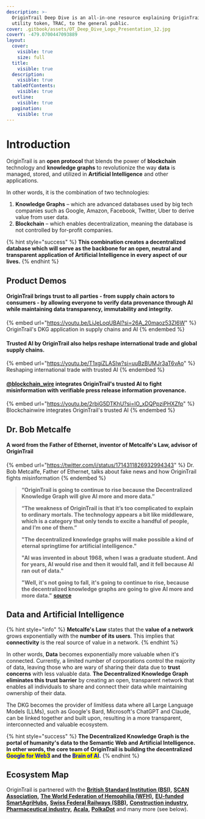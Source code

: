 ```yaml
---
description: >-
  OriginTrail Deep Dive is an all-in-one resource explaining OriginTrail and its
  utility token, TRAC, to the general public.
cover: .gitbook/assets/OT_Deep_Dive_Logo_Presentation_12.jpg
coverY: -479.0700447093889
layout:
  cover:
    visible: true
    size: full
  title:
    visible: true
  description:
    visible: true
  tableOfContents:
    visible: true
  outline:
    visible: true
  pagination:
    visible: true
---
```


# Introduction

OriginTrail is an **open protocol** that blends the power of **blockchain** technology and **knowledge graphs** to revolutionize the way **data** is managed, stored, and utilized in **Artificial Intelligence** and other applications.

In other words, it is the combination of two technologies:

1. **Knowledge Graphs** – which are advanced databases used by big tech companies such as Google, Amazon, Facebook, Twitter, Uber to derive value from user data.
2. **Blockchain** – which enables decentralization, meaning the database is not controlled by for-profit companies.

{% hint style="success" %}
**This combination creates a decentralized database which will serve as the backbone for an open, neutral and transparent application of Artificial Intelligence in every aspect of our lives.**
{% endhint %}

## Product Demos

#### OriginTrail brings trust to all parties - from supply chain actors to consumers - by allowing everyone to verify data provenance through AI while maintaining data transparency, immutability and integrity.&#x20;

{% embed url="https://youtu.be/LiJeLoqUBAI?si=26A_20maoz53ZI6W" %}
OriginTrail's DKG application in supply chains and AI
{% endembed %}

#### Trusted AI by OriginTrail also helps reshape international trade and global supply chains.

{% embed url="https://youtu.be/T1xgiZLASIw?si=uuBzBUMJr3aT6vAo" %}
Reshaping international trade with trusted AI
{% endembed %}

#### [**@blockchain\_wire**](https://blockchainwire.io/press-release/blockchain-wire-integrating-trusted-ai-with-origintrail) integrates OriginTrail's trusted AI to fight misinformation with verifiable press release information provenance.&#x20;

{% embed url="https://youtu.be/2rbiG5DTKhU?si=lO_xDQPpziPHXZfp" %}
Blockchainwire integrates OriginTrail's trusted AI
{% endembed %}

## Dr. Bob Metcalfe

#### A word from the Father of Ethernet, inventor of Metcalfe's Law, advisor of OriginTrail

{% embed url="https://twitter.com/i/status/1714311826932994343" %}
Dr. Bob Metcalfe, Father of Ethernet, talks about fake news and how OriginTrail fights misinformation
{% endembed %}

> **“OriginTrail is going to continue to rise because the Decentralized Knowledge Graph will give AI more and more data.”**
>
> **“The weakness of OriginTrail is that it’s too complicated to explain to ordinary mortals. The technology appears a bit like middleware, which is a category that only tends to excite a handful of people, and I’m one of them.”**
>
> **"The decentralized knowledge graphs will make possible a kind of eternal springtime for artificial intelligence."**
>
> **"AI was invented in about 1968, when I was a graduate student. And for years, AI would rise and then it would fall, and it fell because AI ran out of data."**
>
> **"Well, it's not going to fall, it's going to continue to rise, because the decentralized knowledge graphs are going to give AI more and more data."** [**source**](https://www.zdnet.com/article/ethernet-creator-metcalfe-web3-will-have-all-kinds-of-network-effects/)

## Data and Artificial Intelligence

{% hint style="info" %}
**Metcalfe's Law** states that the **value of a network** grows exponentially with the **number of its users**. This implies that **connectivity** is the real source of value in a network.
{% endhint %}

In other words, **Data** becomes exponentially more valuable when it's connected. Currently, a limited number of corporations control the majority of data, leaving those who are wary of sharing their data due to **trust concerns** with less valuable data. **The Decentralized Knowledge Graph eliminates this trust barrier** by creating an open, transparent network that enables all individuals to share and connect their data while maintaining ownership of their data.

The DKG becomes the provider of limitless data where all Large Language Models (LLMs), such as Google's Bard, Microsoft's ChatGPT and Claude, can be linked together and built upon, resulting in a more transparent, interconnected and valuable ecosystem.

{% hint style="success" %}
**The Decentralized Knowledge Graph is the portal of humanity's data to the Semantic Web and Artificial Intelligence. In other words, the core team of OriginTrail is building the decentralized **<mark style="color:blue;">**Google for Web3**</mark>** and the **<mark style="color:blue;">**Brain of AI**</mark>**.**
{% endhint %}

## Ecosystem Map

OriginTrail is partnered with the [**British Standard Institution (BSI)**](https://www.bsigroup.com/en-GB/)**,** [**SCAN Association**](https://www.scanassociation.com/)**,** [**The World Federation of Hemophilia (WFH)**](https://wfh.org/)**,** [**EU-funded SmartAgriHubs**](https://www.smartagrihubs.eu/flagship-innovation-experiment/28-FIE-decentralised-trust-in-agrifood-supply-chains)**,** [**Swiss Federal Railways (SBB)**](https://www.sbb.ch/en)**,** [**Construction industry**](https://medium.com/origintrail/european-union-supports-sustainability-of-construction-industry-with-the-buildchain-project-fcd8253b74ed)**,** [**Pharmaceutical industry**](https://medium.com/origintrail/trace-labs-the-core-development-company-of-origintrail-joins-sustainable-medicines-partnership-to-56173f134754)**,** [**Acala**](https://acala.network/)**,** [**PolkaDot**](https://polkadot.network/) and many more (see below).

<figure><img src=".gitbook/assets/image (21).png" alt=""><figcaption></figcaption></figure>
